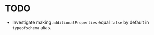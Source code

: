 # TODO

- Investigate making `additionalProperties` equal `false` by default in `typeofschema` alias.
